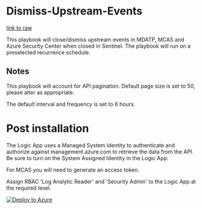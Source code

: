 # Dismiss-Upstream-Events

[link to raw](#https://raw.githubusercontent.com/Azure/Azure-Sentinel/master/Playbooks/Dismiss_Upstream_Events/azuredeploy.json)

This playbook will close/dismiss upstream events in MDATP, MCAS and Azure Security Center when closed in Sentinel. The playbook will run on a preselected recurrence schedule.

## Notes

This playbook will account for API pagination. Default page size is set to 50, please alter as appropriate.

The default interval and frequency is set to 6 hours.

# Post installation

The Logic App uses a Managed System Identity to authenticate and authorize against management.azure.com to retrieve the data from the API. Be sure to turn on the System Assigned Identity in the Logic App.

For MCAS you will need to generate an access token.

Assign RBAC 'Log Analytic Reader' and 'Security Admin' to the Logic App at the required level.

[![Deploy to Azure](https://aka.ms/deploytoazurebutton)](https://portal.azure.com/#create/Microsoft.Template/uri/https%3A%2F%2Fraw.githubusercontent.com%2FAzure%2FAzure-Sentinel%2Fmaster%2FPlaybooks%2FDismiss-Upstream-Events%2Fazuredeploy.json)
